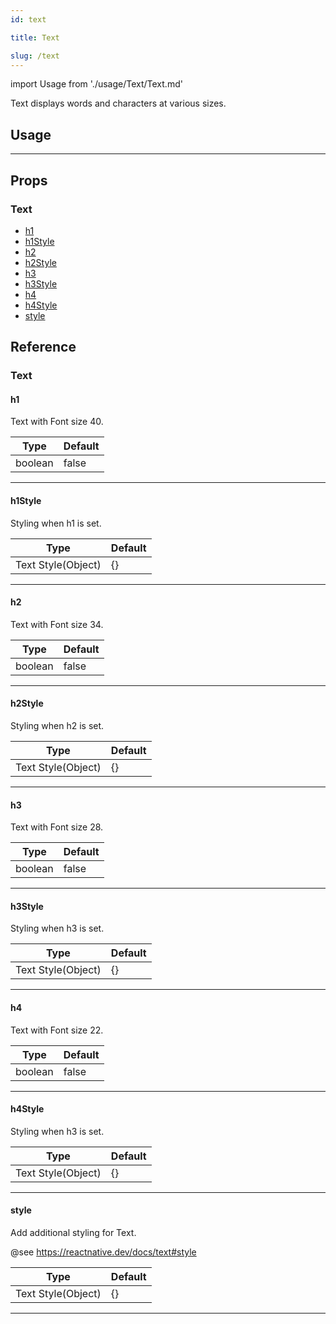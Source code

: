 ```yaml
---
id: text

title: Text

slug: /text
---
```


import Usage from './usage/Text/Text.md'

Text displays words and characters at various sizes.

## Usage

<Usage />

---

## Props

### Text

- [h1](#h1)
- [h1Style](#h1style)
- [h2](#h2)
- [h2Style](#h2style)
- [h3](#h3)
- [h3Style](#h3style)
- [h4](#h4)
- [h4Style](#h4style)
- [style](#style)

## Reference

### Text

#### h1

Text with Font size 40.

| Type    | Default |
| ------- | ------- |
| boolean | false   |

---

#### h1Style

Styling when h1 is set.

| Type               | Default |
| ------------------ | ------- |
| Text Style(Object) | {}      |

---

#### h2

Text with Font size 34.

| Type    | Default |
| ------- | ------- |
| boolean | false   |

---

#### h2Style

Styling when h2 is set.

| Type               | Default |
| ------------------ | ------- |
| Text Style(Object) | {}      |

---

#### h3

Text with Font size 28.

| Type    | Default |
| ------- | ------- |
| boolean | false   |

---

#### h3Style

Styling when h3 is set.

| Type               | Default |
| ------------------ | ------- |
| Text Style(Object) | {}      |

---

#### h4

Text with Font size 22.

| Type    | Default |
| ------- | ------- |
| boolean | false   |

---

#### h4Style

Styling when h3 is set.

| Type               | Default |
| ------------------ | ------- |
| Text Style(Object) | {}      |

---

#### style

Add additional styling for Text.

@see https://reactnative.dev/docs/text#style

| Type               | Default |
| ------------------ | ------- |
| Text Style(Object) | {}      |

---
